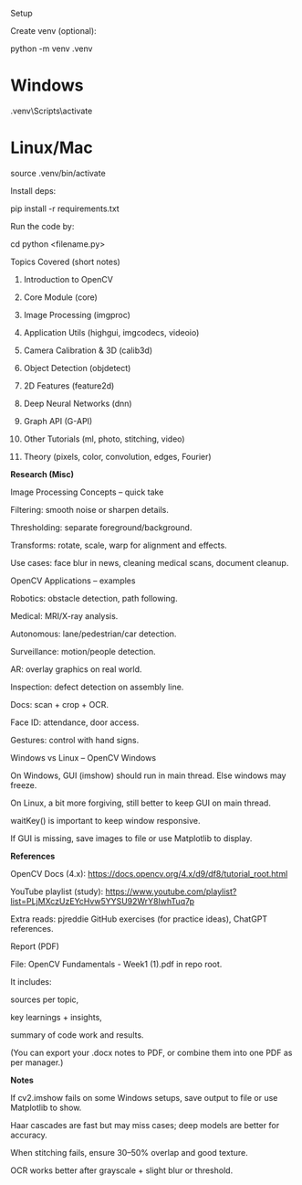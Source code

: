 Setup

Create venv (optional):

python -m venv .venv
# Windows
.venv\Scripts\activate
# Linux/Mac
source .venv/bin/activate


Install deps:

pip install -r requirements.txt

Run the code by:

cd <go inside the directory whose code to be run>
python <filename.py>

Topics Covered (short notes)

1) Introduction to OpenCV

2) Core Module (core)

3) Image Processing (imgproc)

4) Application Utils (highgui, imgcodecs, videoio)

5) Camera Calibration & 3D (calib3d)

6) Object Detection (objdetect)

7) 2D Features (feature2d)

8) Deep Neural Networks (dnn)

9) Graph API (G-API)

10) Other Tutorials (ml, photo, stitching, video)

11) Theory (pixels, color, convolution, edges, Fourier)

**Research (Misc)**

Image Processing Concepts – quick take

Filtering: smooth noise or sharpen details.

Thresholding: separate foreground/background.

Transforms: rotate, scale, warp for alignment and effects.

Use cases: face blur in news, cleaning medical scans, document cleanup.

OpenCV Applications – examples

Robotics: obstacle detection, path following.

Medical: MRI/X-ray analysis.

Autonomous: lane/pedestrian/car detection.

Surveillance: motion/people detection.

AR: overlay graphics on real world.

Inspection: defect detection on assembly line.

Docs: scan + crop + OCR.

Face ID: attendance, door access.

Gestures: control with hand signs.

Windows vs Linux – OpenCV Windows

On Windows, GUI (imshow) should run in main thread. Else windows may freeze.

On Linux, a bit more forgiving, still better to keep GUI on main thread.

waitKey() is important to keep window responsive.

If GUI is missing, save images to file or use Matplotlib to display.

**References**

OpenCV Docs (4.x): https://docs.opencv.org/4.x/d9/df8/tutorial_root.html

YouTube playlist (study): https://www.youtube.com/playlist?list=PLjMXczUzEYcHvw5YYSU92WrY8IwhTuq7p

Extra reads: pjreddie GitHub exercises (for practice ideas), ChatGPT references.

Report (PDF)

File: OpenCV Fundamentals - Week1 (1).pdf in repo root.

It includes:

sources per topic,

key learnings + insights,

summary of code work and results.

(You can export your .docx notes to PDF, or combine them into one PDF as per manager.)

**Notes**

If cv2.imshow fails on some Windows setups, save output to file or use Matplotlib to show.

Haar cascades are fast but may miss cases; deep models are better for accuracy.

When stitching fails, ensure 30–50% overlap and good texture.

OCR works better after grayscale + slight blur or threshold.
